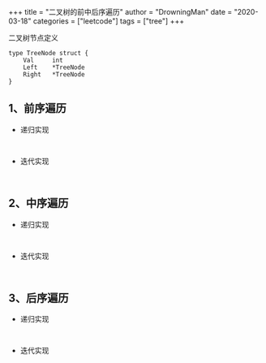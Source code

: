 
+++
title = "二叉树的前中后序遍历"
author = "DrowningMan"
date = "2020-03-18"
categories = ["leetcode"]
tags = ["tree"]
+++

<!--more-->



二叉树节点定义
```golang
type TreeNode struct {
    Val     int
    Left    *TreeNode
    Right   *TreeNode
}
```

## 1、前序遍历
- 递归实现
```golang


```
- 迭代实现
```golang


```

## 2、中序遍历
- 递归实现
```golang


```
- 迭代实现
```golang


```


## 3、后序遍历
- 递归实现
```golang


```
- 迭代实现
```golang


```


